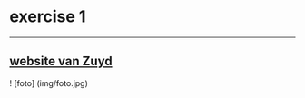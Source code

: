 # exercise 1
------------
[website van Zuyd](https://www.zuyd.nl)
-----------
! [foto] (img/foto.jpg)
